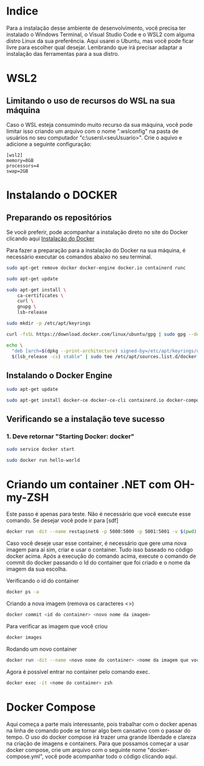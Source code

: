 # Indice


Para a instalação desse ambiente de desenvolvimento, você precisa ter instalado o Windows Terminal, o Visual Studio Code e o WSL2 com alguma distro Linux da sua preferência. Aqui usarei o Ubuntu, mas você pode ficar livre para escolher qual desejar. Lembrando que irá precisar adaptar a instalação das ferramentas para a sua distro.

# WSL2
## Limitando o uso de recursos do WSL na sua máquina
Caso o WSL esteja consumindo muito recurso da sua máquina, você pode limitar isso criando um arquivo com o nome ".wslconfig" na pasta de usuários no seu computador "c:\users\\\<seuUsuario>".
Crie o aquivo e adicione a seguinte configuração:

```
[wsl2]
memory=8GB
processors=4
swap=2GB
```

# Instalando o DOCKER
## Preparando os repositórios

Se você preferir, pode acompanhar a instalação direto no site do Docker clicando aqui [Instalação do Docker](https://docs.docker.com/engine/install/ubuntu/)

Para fazer a preparação para a instalação do Docker na sua máquina, é necessário executar os comandos abaixo no seu terminal. 

```bash
sudo apt-get remove docker docker-engine docker.io containerd runc
```

```bash
sudo apt-get update
```

```bash
sudo apt-get install \
    ca-certificates \
    curl \
    gnupg \
    lsb-release
```

```bash
sudo mkdir -p /etc/apt/keyrings
```

```bash
curl -fsSL https://download.docker.com/linux/ubuntu/gpg | sudo gpg --dearmor -o /etc/apt/keyrings/docker.gpg
```

```bash
echo \
  "deb [arch=$(dpkg --print-architecture) signed-by=/etc/apt/keyrings/docker.gpg] https://download.docker.com/linux/ubuntu \
  $(lsb_release -cs) stable" | sudo tee /etc/apt/sources.list.d/docker.list > /dev/null
```

## Instalando o Docker Engine

```bash
sudo apt-get update
```

```bash
sudo apt-get install docker-ce docker-ce-cli containerd.io docker-compose-plugin
```

## Verificando se a instalação teve sucesso

### 1. Deve retornar "Starting Docker: docker"
```bash
sudo service docker start
```

```bash
sudo docker run hello-world
```

# Criando um container .NET com OH-my-ZSH

Este passo é apenas para teste. Não é necessário que você execute esse comando. Se desejar você pode ir para [sdf]

```bash
docker run -dit --name restapinet6 -p 5000:5000 -p 5001:5001 -v $(pwd):/app/ mcr.microsoft.com/dotnet/sdk:6.0 /bin/bash -c "apt-get update && apt-get install -y zsh && wget https://raw.githubusercontent.com/ohmyzsh/ohmyzsh/master/tools/install.sh && echo | sh install.sh && chsh -s $(which zsh) && wget https://packages.microsoft.com/config/debian/11/packages-microsoft-prod.deb -O packages-microsoft-prod.deb && dpkg -i packages-microsoft-prod.deb && rm packages-microsoft-prod.deb && apt-get update && apt-get install -y dotnet-sdk-5.0 && useradd -r -u 1000 -d /app dotnet && zsh"
```

Caso você deseje usar esse container, é necessário que gere uma nova imagem para aí sim, criar e usar o container. Tudo isso baseado no código docker acima. 
Após a execução do comando acima, execute o comando de commit do docker passando o Id do container que foi criado e o nome da imagem da sua escolha. 

Verificando o id do container

```bash
docker ps -a
```
Criando a nova imagem (remova os caracteres <>)
```bash
docker commit <id do container> <novo nome da imagem>
```

Para verificar as imagem que você criou
```bash
docker images
```

Rodando um novo container
```bash
docker run -dit --name <novo nome do container> <nome da imagem que você criou no passo anterior> zsh
```

Agora é possível entrar no container pelo comando exec.

```bash
docker exec -it <nome do container> zsh
```

# Docker Compose
Aqui começa a parte mais interessante, pois trabalhar com o docker apenas na linha de comando pode se tornar algo bem cansativo com o passar do tempo. O uso do docker compose irá trazer uma grande liberdade e clareza na criação de imagens e containers. 
Para que possamos começar a usar docker compose, crie um arquivo com o seguinte nome "docker-compose.yml", você pode acompanhar todo o código clicando aqui.